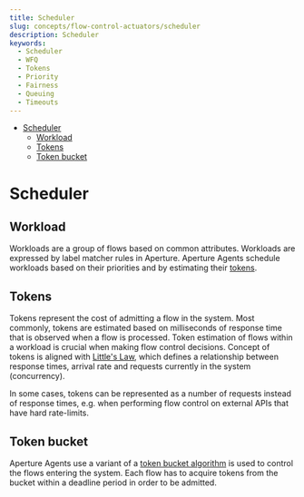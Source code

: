 ```yaml
---
title: Scheduler
slug: concepts/flow-control-actuators/scheduler
description: Scheduler
keywords:
  - Scheduler
  - WFQ
  - Tokens
  - Priority
  - Fairness
  - Queuing
  - Timeouts
---
```


<!-- @import "[TOC]" {cmd="toc" depthFrom=1 depthTo=6 orderedList=false} -->

<!-- code_chunk_output -->

- [Scheduler](#scheduler)
  - [Workload](#workload)
  - [Tokens](#tokens)
  - [Token bucket](#token-bucket)

<!-- /code_chunk_output -->

# Scheduler

## Workload

Workloads are a group of flows based on common attributes. Workloads are
expressed by label matcher rules in Aperture. Aperture Agents schedule workloads
based on their priorities and by estimating their [tokens](#tokens).

## Tokens

Tokens represent the cost of admitting a flow in the system. Most commonly,
tokens are estimated based on milliseconds of response time that is observed
when a flow is processed. Token estimation of flows within a workload is crucial
when making flow control decisions. Concept of tokens is aligned with
[Little's Law](https://en.wikipedia.org/wiki/Little%27s_law), which defines a
relationship between response times, arrival rate and requests currently in the
system (concurrency).

In some cases, tokens can be represented as a number of requests instead of
response times, e.g. when performing flow control on external APIs that have
hard rate-limits.

## Token bucket

Aperture Agents use a variant of a
[token bucket algorithm](https://en.wikipedia.org/wiki/Token_bucket) is used to
control the flows entering the system. Each flow has to acquire tokens from the
bucket within a deadline period in order to be admitted.
